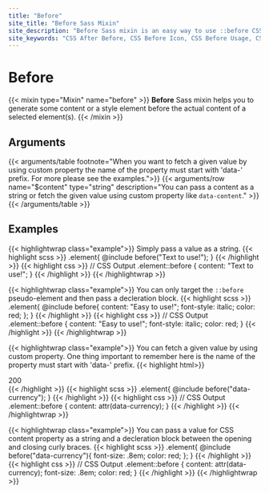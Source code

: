 ```yaml
---
title: "Before"
site_title: "Before Sass Mixin"
site_description: "Before Sass mixin is an easy way to use ::before CSS property. You can easily insert some text or design elements before the content of each selected element."
site_keywords: "CSS After Before, CSS Before Icon, CSS Before Usage, CSS Pseudo Classes, CSS Before Selector"
---
```


# Before

{{< mixin type="Mixin" name="before" >}}
**Before** Sass mixin helps you to generate some content or a style element before the actual content of a selected element(s).
{{< /mixin >}}

## Arguments

{{< arguments/table footnote="When you want to fetch a given value by using custom property the name of the property must start with 'data-' prefix. For more please see the examples.">}}
  {{< arguments/row name="$content" type="string" description="You can pass a content as a string or fetch the given value using custom property like `data-content`." >}}
{{< /arguments/table >}}

## Examples

{{< highlightwrap class="example">}}
Simply pass a value as a string.
{{< highlight scss >}}
.element{
  @include before("Text to use!");
}
{{< /highlight >}}
{{< highlight css >}}
// CSS Output
.element::before {
  content: "Text to use!";
}
{{< /highlight >}}
{{< /highlightwrap >}}

{{< highlightwrap class="example">}}
You can only target the `::before` pseudo-element and then pass a decleration block.
{{< highlight scss >}}
.element{
  @include before{
    content: "Easy to use!";
    font-style: italic;
    color: red;
  };
}
{{< /highlight >}}
{{< highlight css >}}
// CSS Output
.element::before {
  content: "Easy to use!";
  font-style: italic;
  color: red;
}
{{< /highlight >}}
{{< /highlightwrap >}}


{{< highlightwrap class="example">}}
You can fetch a given value by using custom property. One thing important to remember here is the name of the property must start with 'data-' prefix.
{{< highlight html>}}
<div class="element" data-currency="$">200</div>
{{< /highlight >}}
{{< highlight scss >}}
.element{
  @include before("data-currency");
}
{{< /highlight >}}
{{< highlight css >}}
// CSS Output
.element::before {
  content: attr(data-currency);
}
{{< /highlight >}}
{{< /highlightwrap >}}

{{< highlightwrap class="example">}}
You can pass a value for CSS content property as a string and a decleration block between the opening and closing curly braces.
{{< highlight scss >}}
.element{
  @include before("data-currency"){
    font-size: .8em;
    color: red;
  };
}
{{< /highlight >}}
{{< highlight css >}}
// CSS Output
.element::before {
  content: attr(data-currency);
  font-size: .8em;
  color: red;
}
{{< /highlight >}}
{{< /highlightwrap >}}


